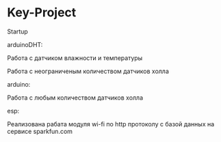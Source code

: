 # Key-Project
Startup


arduinoDHT:

Работа с датчиком влажности и температуры

Работа с неограниченым количеством датчиков холла


arduino:

Работа с любым количеством датчиков холла

esp:

Реализована рабата модуля wi-fi по http протоколу с базой данных на сервисе sparkfun.com
